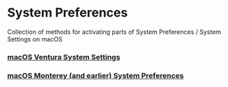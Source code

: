 # System Preferences
Collection of methods for activating parts of System Preferences / System Settings on macOS

### [macOS Ventura System Settings](https://github.com/bvanpeski/SystemPreferences/blob/main/macos_preferencepanes-Ventura.md)

### [macOS Monterey (and earlier) System Preferences](https://github.com/bvanpeski/SystemPreferences/blob/main/macos_preferencepanes-Monterey.md)
